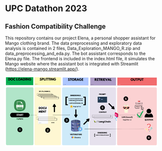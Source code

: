 # UPC Datathon 2023
## Fashion Compatibility Challenge 

This repository contains our project Elena, a personal shopper assistant for Mango clothing brand.
The data preprocessing and exploratory data analysis is contained in 2 files, Data_Exploration_MANGO_R.zip and data_preprocessing_and_eda.py. The bot assistant corresponds to the Elena.py file. The frontend is included in the index.html file, it simulates the Mango website where the assistant bot is integrated with Streamlit (https://elena-mango.streamlit.app/).

![Project process](./diagram.png)
